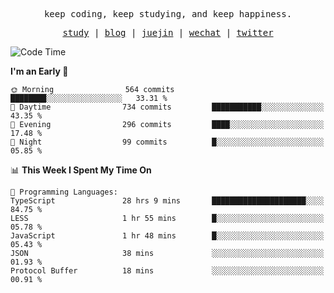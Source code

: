<p align="center">
  <samp>
    <span>keep coding, keep studying, and keep happiness.</span>
  </samp>
</p>

<p align="center">
  <samp>
    <a href="https://github.com/ouduidui/fe-study">study</a> |
    <a href="https://deweyou.me">blog</a>  |
    <a href="https://juejin.cn/user/4309700183594366">juejin</a> |
    <a href="https://user-images.githubusercontent.com/54696834/165071004-6509e3f2-90c3-448c-9d92-3da42b0c2021.jpeg">wechat</a> |
    <a href="https://twitter.com/ouduidui">twitter</a>
  </samp>
</p>

<!--START_SECTION:waka-->
![Code Time](http://img.shields.io/badge/Code%20Time-2%2C536%20hrs%2044%20mins-blue)

**I'm an Early 🐤** 

```text
🌞 Morning                564 commits         ████████░░░░░░░░░░░░░░░░░   33.31 % 
🌆 Daytime                734 commits         ███████████░░░░░░░░░░░░░░   43.35 % 
🌃 Evening                296 commits         ████░░░░░░░░░░░░░░░░░░░░░   17.48 % 
🌙 Night                  99 commits          █░░░░░░░░░░░░░░░░░░░░░░░░   05.85 % 
```


📊 **This Week I Spent My Time On** 

```text
💬 Programming Languages: 
TypeScript               28 hrs 9 mins       █████████████████████░░░░   84.75 % 
LESS                     1 hr 55 mins        █░░░░░░░░░░░░░░░░░░░░░░░░   05.78 % 
JavaScript               1 hr 48 mins        █░░░░░░░░░░░░░░░░░░░░░░░░   05.43 % 
JSON                     38 mins             ░░░░░░░░░░░░░░░░░░░░░░░░░   01.93 % 
Protocol Buffer          18 mins             ░░░░░░░░░░░░░░░░░░░░░░░░░   00.91 % 
```


<!--END_SECTION:waka-->
